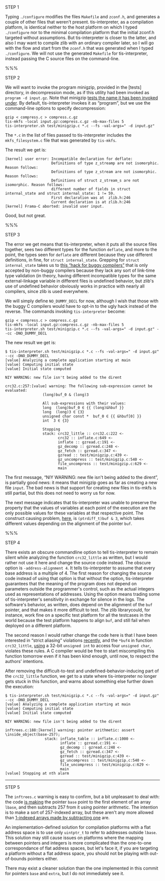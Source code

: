 STEP 1

Typing `./configure` modifies the files `Makefile` and `zconf.h`, and generates a couple of other files that weren't present. tis-interpreter, as a compilation platform, is identical neither  to the host platform on which I typed `./configure` nor to the minimal compilation platform that the initial zconf.h targeted without assumptions. But tis-interpreter is closer to the latter, and also I may want to compile zlib with an ordinary compiler later, so I will go with the flow and start from the `zconf.h` that was generated when I typed `./configure`. We will not use the generated `Makefile` for tis-interpreter, instead passing the C source files on the command-line.

%%%

STEP 2

We will want to invoke the program minigzip, provided in the [tests] directory, in decompression mode, as if this utility had been invoked as `program -d input.gz`. Note that minigzip [tests the name it has been invoked under](https://github.com/pascal-cuoq/zlib-fork/blob/6efef49d0ffd78f82e1ae7127cc3819d64ebc219/test/minigzip.c#L579). By default, tis-interpreter invokes it as “program”, but we use the command-line options to specify decompression:

```
gzip < compress.c > compress.c.gz
tis-mkfs -local input.gz:compress.c.gz -nb-max-files 5
tis-interpreter.sh test/minigzip.c *.c --fs -val-args=" -d input.gz"
```

The `*.c` in the list of files passed to tis-interpreter includes the `mkfs_filesystem.c` file that was generated by `tis-mkfs`.

The result we get is:
```
[kernel] user error: Incompatible declaration for deflate:
                     Definitions of type z_streamp are not isomorphic. Reason follows:
                     Definitions of type z_stream are not isomorphic. Reason follows:
                     Definitions of struct z_stream_s are not isomorphic. Reason follows:
                     different number of fields in struct internal_state and struct internal_state: 1 != 59.
                     First declaration was at  zlib.h:246
                     Current declaration is at zlib.h:246
[kernel] Frama-C aborted: invalid user input.
```

Good, but not great.

%%%

STEP 3

The error we get means that tis-interpreter, when it puts all the source files together, sees two different types for the function `deflate`, and more to the point, the types seen for `deflate` are different because they use different definitions, in fine, for `struct internal_state`. Grepping for `struct internal_state` takes us to [this “hack for buggy compilers”](https://github.com/pascal-cuoq/zlib-fork/blob/a52f0241f72433b69fd558100a32d927d9571e20/zlib.h#L1740) that is only accepted by non-buggy compilers because they lack any sort of link-time type validation (in theory, having different incompatible types for the same external-linkage variable in different files is undefined behavior, but zlib's use of undefined behavior obviously works in practice with nearly all compilers, since zlib is used everywhere.

We will simply define `NO_DUMMY_DECL` for now, although I wish that those with the buggy C compilers would have to opt-in to the ugly hack instead of the reverse. The commands invoking `tis-interpreter` become:

```
gzip < compress.c > compress.c.gz
tis-mkfs -local input.gz:compress.c.gz -nb-max-files 5
tis-interpreter.sh test/minigzip.c *.c --fs -val-args=" -d input.gz" --cc -DNO_DUMMY_DECL
```

The new result we get is:
```
$ tis-interpreter.sh test/minigzip.c *.c --fs -val-args=" -d input.gz" --cc -DNO_DUMMY_DECL
[value] Analyzing a complete application starting at main
[value] Computing initial state
[value] Initial state computed

NIY WARNING: new file isn't being added to the dirent

crc32.c:257:[value] warning: The following sub-expression cannot be evaluated:
                 (long)buf_0 & (long)3
                 
                 All sub-expressions with their values:
                 long  (long)buf_0 ∈ {{ (long)&hbuf }}
                 long  (long)3 ∈ {3}
                 unsigned char const *  buf_0 ∈ {{ &hbuf[0] }}
                 int  3 ∈ {3}
                 
                 Stopping
                 stack: crc32_little :: crc32.c:222 <-
                        crc32 :: inflate.c:649 <-
                        inflate :: gzread.c:191 <-
                        gz_decomp :: gzread.c:248 <-
                        gz_fetch :: gzread.c:347 <-
                        gzread :: test/minigzip.c:439 <-
                        gz_uncompress :: test/minigzip.c:540 <-
                        file_uncompress :: test/minigzip.c:629 <-
                        main
```

The first message, “NIY WARNING: new file isn't being added to the dirent”, is partially good news: it means that minigzip goes as far as creating a new file `input`. The bad news is that support for creating new files in tis-mkfs is still partial, but this does not need to worry us for now.

The next message indicates that tis-interpreter was unable to preserve the property that the values of variables at each point of the execution are the only possible values for these variables at that respective point. The construct causing problem, [here](https://github.com/pascal-cuoq/zlib-fork/blob/a52f0241f72433b69fd558100a32d927d9571e20/crc32.c#L257), is `(ptrdiff_t)buf & 3`, which takes different values depending on the alignment of the pointer `buf`.

%%%

STEP 4

There exists an obscure commandline option to tell tis-interpreter to remain silent while analyzing the function `crc32_little` as written, but I would rather not use it here and change the source code instead. The obscure option is `-address-alignment 4`. It tells tis-interpreter to assume that every base address is a multiple of 4. The first reason for changing the source code instead of using that option is that without the option, tis-interpreter guarantees that the meaning of the program does not depend on parameters outside the programmer's control, such as the actual integers used as representations of addresses. Using the option means trading some of tis-interpreter's sensitivity in exchange for silence in the logs. The software's behavior, as written, does depend on the alignment of the `buf` pointer, and that makes it more difficult to test. The zlib librarycould, for instance, work fine on a specific test platform for all the testcases in the world because the test platform happens to align `buf`, and still fail when deployed on a different platform.

The second reason I would rather change the code here is that I have been interested in “strict aliasing” violations [recently](http://trust-in-soft.com/how-do-you-report-bugs-that-you-alone-can-see/), and the `*buf4` in function `crc32_little`, [using](https://github.com/pascal-cuoq/zlib-fork/blob/a52f0241f72433b69fd558100a32d927d9571e20/crc32.c#L241) a 32-bit `unsigned int` to access four `unsigned char`, violates these rules. A C compiler would be free to start miscompiling this function tomorrow even if it has been kind enough, until now, to respect the authors' intentions.

After removing the difficult-to-test and undefined-behavior-inducing part of the `crc32_little` function, we get to a state where tis-interpreter no longer gets stuck in this function, and warns about something else further down the execution:

```
$ tis-interpreter.sh test/minigzip.c *.c --fs -val-args=" -d input.gz" --cc -DNO_DUMMY_DECL
[value] Analyzing a complete application starting at main
[value] Computing initial state
[value] Initial state computed

NIY WARNING: new file isn't being added to the dirent

inftrees.c:188:[kernel] warning: pointer arithmetic: assert \inside_object(base-257);
                  stack: inflate_table :: inflate.c:1000 <-
                         inflate :: gzread.c:191 <-
                         gz_decomp :: gzread.c:248 <-
                         gz_fetch :: gzread.c:347 <-
                         gzread :: test/minigzip.c:439 <-
                         gz_uncompress :: test/minigzip.c:540 <-
                         file_uncompress :: test/minigzip.c:629 <-
                         main
[value] Stopping at nth alarm
```

---

STEP 5

The `inftrees.c` warning is easy to confirm, but a bit unpleasant to deal with: the code [is making](https://github.com/pascal-cuoq/zlib-fork/blob/6efef49d0ffd78f82e1ae7127cc3819d64ebc219/inftrees.c#L187-L188) the pointer `base` point to the first element of an array `lbase`, and then subtracts 257 from it using pointer arithmetic. The intention is to make a sort of 257-indexed array, but these aren't any more allowed than [1-indexed arrays made by subtracting one](http://blog.regehr.org/archives/1292) are.

An implementation-defined solution for compilation platforms with a flat address space is to use only `uintptr_t` to refer to addresses outside `lbase`. This solution may still cause issues on platforms where the mapping between pointers and integers is more complicated than the one-to-one correspondance of flat address spaces, but let's face it, if you are targeting a platform without a flat address space, you should not be playing with out-of-bounds pointers either.

There may exist a cleaner solution than the one implemented in this commit for pointers `base` and `extra`, but I do not immediately see it.
